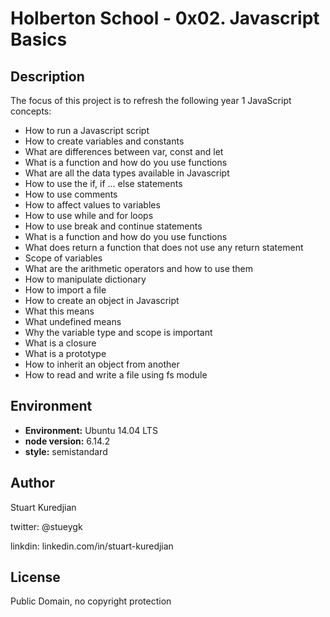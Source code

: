 # Holberton School - 0x02. Javascript Basics

## Description

The focus of this project is to refresh the following year 1 JavaScript concepts: 
* How to run a Javascript script
* How to create variables and constants
* What are differences between var, const and let
* What is a function and how do you use functions
* What are all the data types available in Javascript
* How to use the if, if ... else statements
* How to use comments
* How to affect values to variables
* How to use while and for loops
* How to use break and continue statements
* What is a function and how do you use functions
* What does return a function that does not use any return statement
* Scope of variables
* What are the arithmetic operators and how to use them
* How to manipulate dictionary
* How to import a file
* How to create an object in Javascript
* What this means
* What undefined means
* Why the variable type and scope is important
* What is a closure
* What is a prototype
* How to inherit an object from another
* How to read and write a file using fs module

## Environment
* __Environment:__ Ubuntu 14.04 LTS
* __node version:__ 6.14.2
* __style:__ semistandard


## Author
Stuart Kuredjian

twitter: @stueygk

linkdin: linkedin.com/in/stuart-kuredjian

## License
Public Domain, no copyright protection